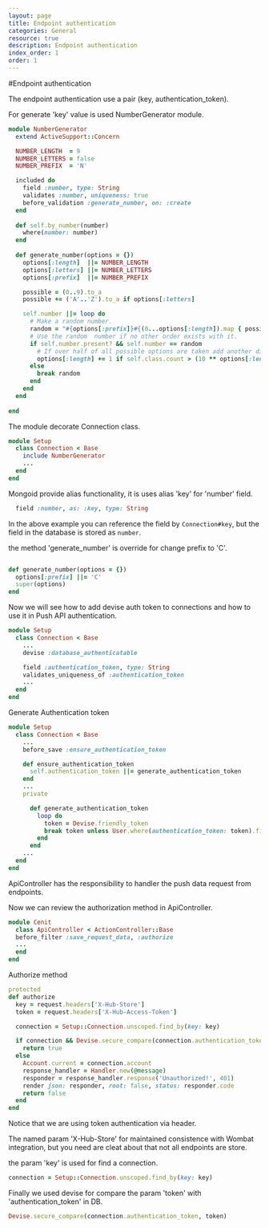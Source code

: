 ```yaml
---
layout: page
title: Endpoint authentication
categories: General
resource: true
description: Endpoint authentication
index_order: 1
order: 1
---
```


#Endpoint authentication

The endpoint authentication use a pair (key, authentication_token).

For generate 'key' value is used NumberGenerator module.

```ruby
module NumberGenerator
  extend ActiveSupport::Concern

  NUMBER_LENGTH  = 9
  NUMBER_LETTERS = false
  NUMBER_PREFIX  = 'N'

  included do
    field :number, type: String
    validates :number, uniqueness: true
    before_validation :generate_number, on: :create
  end
  
  def self.by_number(number)
    where(number: number)
  end
  
  def generate_number(options = {})
    options[:length]  ||= NUMBER_LENGTH
    options[:letters] ||= NUMBER_LETTERS
    options[:prefix]  ||= NUMBER_PREFIX

    possible = (0..9).to_a
    possible += ('A'..'Z').to_a if options[:letters]

    self.number ||= loop do
      # Make a random number.
      random = "#{options[:prefix]}#{(0...options[:length]).map { possible.shuffle.first }.join}"
      # Use the random  number if no other order exists with it.
      if self.number.present? && self.number == random
        # If over half of all possible options are taken add another digit.
        options[:length] += 1 if self.class.count > (10 ** options[:length] / 2)
      else
        break random
      end
    end
  end
 
end
```

The module decorate Connection class. 

```ruby
module Setup
  class Connection < Base
    include NumberGenerator
    ...
  end
end
```

Mongoid provide alias functionality, it is uses alias 'key' for 'number' field.

```ruby
  field :number, as: :key, type: String
```
In the above example you can reference the field by `Connection#key`, but the field in the database is stored as `number`.

the method 'generate_number' is override for change prefix to 'C'.

```ruby

def generate_number(options = {})
  options[:prefix] ||= 'C'
  super(options) 
end
```

Now we will see how to add devise auth token to connections and how to use it in Push API authentication.

```ruby
module Setup
  class Connection < Base
    ...
    devise :database_authenticatable

    field :authentication_token, type: String
    validates_uniqueness_of :authentication_token
    ...
  end
end
```

Generate Authentication token
```ruby
module Setup
  class Connection < Base
    ...
    before_save :ensure_authentication_token

    def ensure_authentication_token
      self.authentication_token ||= generate_authentication_token
    end
    ...
    private

      def generate_authentication_token
        loop do
          token = Devise.friendly_token
          break token unless User.where(authentication_token: token).first
        end
      end
    ...
  end
end
```

ApiController has the responsibility to handler the push data request from endpoints.

Now we can review the authorization method in ApiController.


```ruby
module Cenit
  class ApiController < ActionController::Base
  before_filter :save_request_data, :authorize
  ...
  end
end
```

Authorize method

```ruby
protected
def authorize
  key = request.headers['X-Hub-Store']
  token = request.headers['X-Hub-Access-Token']

  connection = Setup::Connection.unscoped.find_by(key: key)

  if connection && Devise.secure_compare(connection.authentication_token, token)
    return true
  else
    Account.current = connection.account
    response_handler = Handler.new(@message)
    responder = response_handler.response('Unauthorized!', 401)
    render json: responder, root: false, status: responder.code
    return false
  end
end
```

Notice that we are using token authentication via header.

The named param 'X-Hub-Store' for maintained consistence with Wombat integration, but you need are cleat about that not all endpoints are store.

the param 'key' is used for find a connection.

```ruby
connection = Setup::Connection.unscoped.find_by(key: key)
```

Finally we used devise for compare the param 'token' with 'authentication_token' in DB.

```ruby
Devise.secure_compare(connection.authentication_token, token)
```